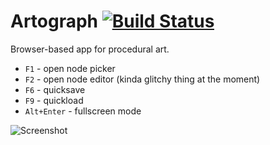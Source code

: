 # Artograph [![Build Status](https://travis-ci.org/dcbrwn/artograph.svg?branch=master)](https://travis-ci.org/dcbrwn/artograph)

Browser-based app for procedural art.

- `F1` - open node picker
- `F2` - open node editor (kinda glitchy thing at the moment)
- `F6` - quicksave
- `F9` - quickload
- `Alt+Enter` - fullscreen mode

![Screenshot](https://user-images.githubusercontent.com/12214069/30005584-ae06ce02-90f6-11e7-9f73-1027306cc9e1.png)
